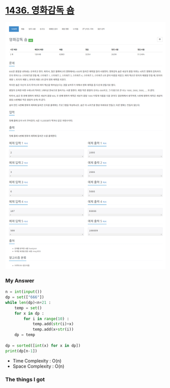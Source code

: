 # [1436. 영화감독 숌](https://www.acmicpc.net/problem/1436)

![image](Problem.png)



### My Answer

```python
n = int(input())
dp = set(["666"])
while len(dp)<n+21 :
    temp = set()
    for x in dp : 
        for i in range(10) : 
            temp.add(str(i)+x)
            temp.add(x+str(i))
    dp = temp
    
dp = sorted([int(x) for x in dp])
print(dp[n-1])
```

* Time Complexity : O(n)
* Space Complexity : O(n)



### The things I got
